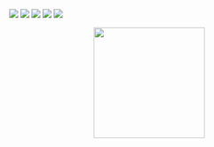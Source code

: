 <div class="container">
<img src="https://img.shields.io/badge/JavaScript-F7DF1E?style=for-the-badge&logo=javascript&logoColor=black" />
<img src="https://img.shields.io/badge/React-20232A?style=for-the-badge&logo=react&logoColor=61DAFB" />
<img src="https://img.shields.io/badge/Node.js-43853D?style=for-the-badge&logo=node-dot-js&logoColor=white" />
<a href="https://www.linkedin.com/in/mohammed-ayoub-ammar-1a6886177" target="_blank"><img src="https://img.shields.io/badge/Mohammed Ayoub AMMAR-0077B5?style=for-the-badge&logo=linkedin&logoColor=white" /></a>
  <a href="https://www.linkedin.com/in/mohammed-ayoub-ammar-1a6886177" target="_blank"><img src="https://img.shields.io/badge/@MAyoub22073399
-1DA1F2?style=for-the-badge&logo=twitter&logoColor=white" /></a>
  
  </div>
<p align="center">
  <img width="200" height="200" src="https://media.giphy.com/media/du3J3cXyzhj75IOgvA/giphy.gif">
</p>


